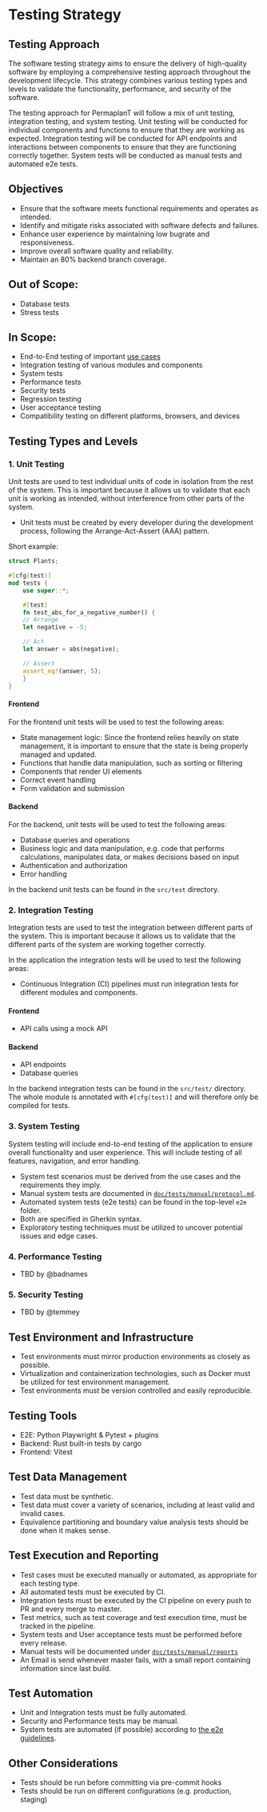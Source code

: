 # Testing Strategy

## Testing Approach

The software testing strategy aims to ensure the delivery of high-quality software by employing a comprehensive testing approach throughout the development lifecycle.
This strategy combines various testing types and levels to validate the functionality, performance, and security of the software.

The testing approach for PermaplanT will follow a mix of unit testing, integration testing, and system testing.
Unit testing will be conducted for individual components and functions to ensure that they are working as expected.
Integration testing will be conducted for API endpoints and interactions between components to ensure that they are functioning correctly together.
System tests will be conducted as manual tests and automated e2e tests.

## Objectives

- Ensure that the software meets functional requirements and operates as intended.
- Identify and mitigate risks associated with software defects and failures.
- Enhance user experience by maintaining low bugrate and responsiveness.
- Improve overall software quality and reliability.
- Maintain an 80% backend branch coverage.

## Out of Scope:

- Database tests
- Stress tests

## In Scope:

- End-to-End testing of important [use cases](../usecases)
- Integration testing of various modules and components
- System tests
- Performance tests
- Security tests
- Regression testing
- User acceptance testing
- Compatibility testing on different platforms, browsers, and devices

## Testing Types and Levels

### 1. Unit Testing

Unit tests are used to test individual units of code in isolation from the rest of the system.
This is important because it allows us to validate that each unit is working as intended, without interference from other parts of the system.

- Unit tests must be created by every developer during the development process, following the Arrange-Act-Assert (AAA) pattern.

Short example:

```rust
struct Plants;

#[cfg(test)]
mod tests {
    use super::*;

    #[test]
    fn test_abs_for_a_negative_number() {
    // Arrange
    let negative = -5;

    // Act
    let answer = abs(negative);

    // Assert
    assert_eq!(answer, 5);
    }
}
```

#### Frontend

For the frontend unit tests will be used to test the following areas:

- State management logic: Since the frontend relies heavily on state management, it is important to ensure that the state is being properly managed and updated.
- Functions that handle data manipulation, such as sorting or filtering
- Components that render UI elements
- Correct event handling
- Form validation and submission

#### Backend

For the backend, unit tests will be used to test the following areas:

- Database queries and operations
- Business logic and data manipulation, e.g. code that performs calculations, manipulates data, or makes decisions based on input
- Authentication and authorization
- Error handling

In the backend unit tests can be found in the `src/test` directory.

### 2. Integration Testing

Integration tests are used to test the integration between different parts of the system.
This is important because it allows us to validate that the different parts of the system are working together correctly.

In the application the integration tests will be used to test the following areas:

- Continuous Integration (CI) pipelines must run integration tests for different modules and components.

#### Frontend

- API calls using a mock API

#### Backend

- API endpoints
- Database queries

In the backend integration tests can be found in the `src/test/` directory.
The whole module is annotated with `#[cfg(test)]` and will therefore only be compiled for tests.

### 3. System Testing

System testing will include end-to-end testing of the application to ensure overall functionality and user experience.
This will include testing of all features, navigation, and error handling.

- System test scenarios must be derived from the use cases and the requirements they imply.
- Manual system tests are documented in [`doc/tests/manual/protocol.md`](./manual/protocol.md).
- Automated system tests (e2e tests) can be found in the top-level `e2e` folder.
- Both are specified in Gherkin syntax.
- Exploratory testing techniques must be utilized to uncover potential issues and edge cases.

### 4. Performance Testing

- TBD by @badnames

### 5. Security Testing

- TBD by @temmey

## Test Environment and Infrastructure

- Test environments must mirror production environments as closely as possible.
- Virtualization and containerization technologies, such as Docker must be utilized for test environment management.
- Test environments must be version controlled and easily reproducible.

## Testing Tools

- E2E: Python Playwright & Pytest + plugins
- Backend: Rust built-in tests by cargo
- Frontend: Vitest

## Test Data Management

- Test data must be synthetic.
- Test data must cover a variety of scenarios, including at least valid and invalid cases.
- Equivalence partitioning and boundary value analysis tests should be done when it makes sense.

## Test Execution and Reporting

- Test cases must be executed manually or automated, as appropriate for each testing type.
- All automated tests must be executed by CI.
- Integration tests must be executed by the CI pipeline on every push to PR and every merge to master.
- Test metrics, such as test coverage and test execution time, must be tracked in the pipeline.
- System tests and User acceptance tests must be performed before every release.
- Manual tests will be documented under [`doc/tests/manual/reports`](./manual/reports/README.md)
- An Email is send whenever master fails, with a small report containing information since last build.

## Test Automation

- Unit and Integration tests must be fully automated.
- Security and Performance tests may be manual.
- System tests are automated (if possible) according to [the e2e guidelines](../guidelines/e2e.md).

## Other Considerations

- Tests should be run before committing via pre-commit hooks
- Tests should be run on different configurations (e.g. production, staging)
